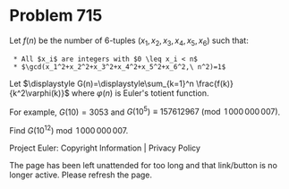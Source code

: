 #   Problem 715

   Let $f(n)$ be the number of $6$-tuples $(x_1,x_2,x_3,x_4,x_5,x_6)$ such
   that:

     * All $x_i$ are integers with $0 \leq x_i < n$
     * $\gcd(x_1^2+x_2^2+x_3^2+x_4^2+x_5^2+x_6^2,\ n^2)=1$

   Let $\displaystyle G(n)=\displaystyle\sum_{k=1}^n
   \frac{f(k)}{k^2\varphi(k)}$
   where $\varphi(n)$ is Euler's totient function.

   For example, $G(10)=3053$ and $G(10^5) \equiv 157612967
   \pmod{1\,000\,000\,007}$.

   Find $G(10^{12})\bmod 1\,000\,000\,007$.

   Project Euler: Copyright Information | Privacy Policy

   The page has been left unattended for too long and that link/button is no
   longer active. Please refresh the page.
